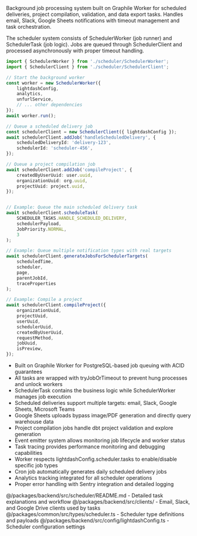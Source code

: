 <summary>
Background job processing system built on Graphile Worker for scheduled deliveries, project compilation, validation, and data export tasks. Handles email, Slack, Google Sheets notifications with timeout management and task orchestration.
</summary>

<howToUse>

The scheduler system consists of SchedulerWorker (job runner) and SchedulerTask (job logic). Jobs are queued through SchedulerClient and processed asynchronously with proper timeout handling.

```typescript
import { SchedulerWorker } from './scheduler/SchedulerWorker';
import { SchedulerClient } from './scheduler/SchedulerClient';

// Start the background worker
const worker = new SchedulerWorker({
    lightdashConfig,
    analytics,
    unfurlService,
    // ... other dependencies
});
await worker.run();

// Queue a scheduled delivery job
const schedulerClient = new SchedulerClient({ lightdashConfig });
await schedulerClient.addJob('handleScheduledDelivery', {
    scheduledDeliveryId: 'delivery-123',
    schedulerId: 'scheduler-456',
});

// Queue a project compilation job
await schedulerClient.addJob('compileProject', {
    createdByUserUuid: user.uuid,
    organizationUuid: org.uuid,
    projectUuid: project.uuid,
});
```

</howToUse>

<codeExample>

```typescript

// Example: Queue the main scheduled delivery task
await schedulerClient.scheduleTask(
    SCHEDULER_TASKS.HANDLE_SCHEDULED_DELIVERY,
    schedulerPayload,
    JobPriority.NORMAL,
    3
);

// Example: Queue multiple notification types with real targets
await schedulerClient.generateJobsForSchedulerTargets(
    scheduledTime,
    scheduler,
    page,
    parentJobId,
    traceProperties
);

// Example: Compile a project
await schedulerClient.compileProject({
    organizationUuid,
    projectUuid,
    userUuid,
    schedulerUuid,
    createdByUserUuid,
    requestMethod,
    jobUuid,
    isPreview,
});
```

</codeExample>

<importantToKnow>

-   Built on Graphile Worker for PostgreSQL-based job queuing with ACID guarantees
-   All tasks are wrapped with tryJobOrTimeout to prevent hung processes and unlock workers
-   SchedulerTask contains the business logic while SchedulerWorker manages job execution
-   Scheduled deliveries support multiple targets: email, Slack, Google Sheets, Microsoft Teams
-   Google Sheets uploads bypass image/PDF generation and directly query warehouse data
-   Project compilation jobs handle dbt project validation and explore generation
-   Event emitter system allows monitoring job lifecycle and worker status
-   Task tracing provides performance monitoring and debugging capabilities
-   Worker respects lightdashConfig.scheduler.tasks to enable/disable specific job types
-   Cron job automatically generates daily scheduled delivery jobs
-   Analytics tracking integrated for all scheduler operations
-   Proper error handling with Sentry integration and detailed logging

</importantToKnow>

<links>
@/packages/backend/src/scheduler/README.md - Detailed task explanations and workflow
@/packages/backend/src/clients/ - Email, Slack, and Google Drive clients used by tasks
@/packages/common/src/types/scheduler.ts - Scheduler type definitions and payloads
@/packages/backend/src/config/lightdashConfig.ts - Scheduler configuration settings
</links>